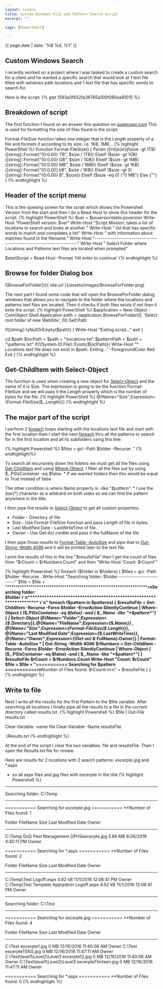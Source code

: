 ```yaml
---
layout: single
title: Custom Windows File and Pattern Search script
excerpt: ""

tags: [PowerShell]

---
```

{{ page.date | date: '%B %d, %Y' }}

## Custom Windows Search

I recently worked on a project where I was tasked to create a custom search for a client and he wanted a specific search that would
look at 1 text file filled with windows path locations and 1 text file that has specific words to search for.

Here is the script:
{% gist 1593a0f632fa36765a100f085ea81015 %}

## Breakdown of script

The first function I found on an answer this question on [superuser.com](http://superuser.com/questions/468782/show-human-readable-file-sizes-in-the-default-powershell-ls-command)
This is used for formatting the size of files found in the script.

Format-FileSize function takes one integer that is the Length property of a file and formats it according to its size. i.e. 1KB, 1MB...
{% highlight PowerShell %}
    Function Format-FileSize() {
        Param ([int]$size)
        If     ($size -gt 1TB) {[string]::Format("{0:0.00} TB", $size / 1TB)}
        ElseIf ($size -gt 1GB) {[string]::Format("{0:0.00} GB", $size / 1GB)}
        ElseIf ($size -gt 1MB) {[string]::Format("{0:0.00} MB", $size / 1MB)}
        ElseIf ($size -gt 1KB) {[string]::Format("{0:0.00} kB", $size / 1KB)}
        ElseIf ($size -gt 0)   {[string]::Format("{0:0.00} B", $size)}
        ElseIf ($size -eq 0)   {"0 MB"}
        Else                   {""}
    }
{% endhighlight %}

## Header of the script menu

This is the opening screen for the script which shows the Powershell Version from the start and then I do a Read-Host to show this header for the script.
{% highlight PowerShell %}
$ver = $psversiontable.psversion
Write-Host "PowerShell version: $ver"
Write-Host "Script Mission: takes a list of locations to search and looks at another "
Write-Host "                list that has specific words to match and compilates a list"
Write-Host "                with information about matches found in the filename."
Write-Host "---------------------------------------------------------------------"
Write-Host " Select Folder where Locations and Patterns text files are located when prompted"

$startScript = Read-Host -Prompt 'Hit enter to continue'
{% endhighlight %}

## Browse for folder Dialog box

![BrowseForFolder]({{ site.url }}/assets/images/BrowseForFolder.png)

The next part I found some code that will open the BrowseForFolder dialog windows that allows you to navigate to the folder 
where the locations and patterns text files are located. Then it checks if both files exists if not then it exits the script.
{% highlight PowerShell %}
$application = New-Object -ComObject Shell.Application
$path = ($application.BrowseForFolder(0, 'Select root folder of new WebSite', 0)).Self.Path

if([string]::IsNullOrEmpty($path))
{
    Write-Host "Exiting script..."
    exit
}

cd $path
$locPath = $path + "\locations.txt"
$patternPath = $path + "\patterns.txt"
if(![System.IO.File]::Exists($locPath)){
    Write-Host "* Locations text file does not exist in $path.  Exiting..." -ForegroundColor Red
    Exit
}
{% endhighlight %}


## Get-ChildItem with Select-Object

The function is used when creating a new object for [Select-Object](http://ss64.com/ps/select-object.html) and the name of it is Size. The expression is going to be the function Format-FileSize and
we will pass it the Length property which is the number of bytes for the file.
{% highlight PowerShell %}
    @{Name="Size";Expression={Format-FileSize($_.Length)}}
{% endhighlight %}

## The major part of the script

I perform 2 [foreach](http://ss64.com/ps/foreach.html) loops starting with the locations text file and start with the first location then I start the next [foreach](http://ss64.com/ps/foreach.html)
thru all the patterns to search for in the first location and all its subfolders using this line:

{% highlight Powershell %}
$files = gci -Path $folder -Recurse *.*"
{% endhighlight%}

To search all recursively down the folders we must get all the files using [Get-ChildItem](http://ss64.com/ps/get-childitem.html) and using [Where-Object](http://ss64.com/ps/where-object.html).
I filter all the files out by using $_.PSIsContainer -eq $false. * If we wanted folders then this would be equal to True instead of false

The other condition is where Name property is -like "*$pattern*". * I use the star(*) character as a wildcard on both sides so we can find the pattern anywhere in the title.

I then pipe the results to [Select-Object](http://ss64.com/ps/select-object.html) to get all custom properties:

* Folder - Directory of file 
* Size - Use Format-FileSize function and pass Length of file in bytes.
* Last Modified Date - LastWriteTime of file.
* Owner - Use Get-Acl cmdlet and pass it the fullName of the file

I then pipe those results to [Format-Table -AutoSize](http://ss64.com/ps/format-table.html) and pipe that to [Out-String -Width 4096](https://poshoholic.com/2010/11/11/powershell-quick-tip-creating-wide-tables-with-powershell/) and it will be printed later to the text file.

I print the results of this in the line "$resultsFile" then I get the count of files from "$rCount = $rNumbers.Count" and then "Write-Host 'Count: $rCount'"

{% highlight Powershell %}
foreach ($folder in $folders) {
    $files = gci -Path $folder -Recurse *.*
    Write-Host "Searching folder: $folder -------------------------"
    $file = $file + "********************************************************************`r`nSearching folder: $folder`r`n********************************************************************`r`n"
    foreach ($pattern in $patterns) {
        $resultsFile  = Get-ChildItem -Recurse -Force $folder -ErrorAction SilentlyContinue | 
            Where-Object { ($_.PSIsContainer -eq $false) -and  ( $_.Name -like "*$pattern*") } |
            Select-Object @{Name="Folder";Expression={$_.Directory}},@{Name="FileName";Expression={$_.Name}} ,
            @{Name="Size";Expression={Format-FileSize($_.Length)}}, @{Name="Last Modified Date";Expression={$_.LastWriteTime}}, 
            @{Name="Owner";Expression={(Get-acl $_.FullName).Owner}} | Format-Table -AutoSize * | Out-String -Width 4096 
        $rNumbers = Get-ChildItem -Recurse -Force $folder -ErrorAction SilentlyContinue | Where-Object { ($_.PSIsContainer -eq $false) -and  ( $_.Name -like "*$pattern*") } 
        $resultsFile
        $rCount = $rNumbers.Count
        Write-Host "Count: $rCount"
        $file = $file  + "=========== Searching for $pattern ===========`r`n**Number of Files found: $rCount`r`n`r`n" + $resultsFile
    }
}
{% endhighlight %}

## Write to file

Next I write all the results for the first Pattern to the $file variable. After searching all locations I finally pipe all the results to a file in the current directory called results.txt.
{% highlight Powershell %}
$file | Out-File results.txt

Clear-Variable -name file
Clear-Variable -Name resultsFile

.\Results.txt
{% endhighlight %}

At the end of the script I clear the two variables: file and resultsFile. Then I open the Results.txt file for review.

Here are results for 2 locations with 2 search patterns: *excerpte*.jpg and *.aspx
- so all aspx files and jpg files with excerpte in the title
{% highlight Powershell %}
********************************************************************
Searching folder: C:\Temp
********************************************************************
=========== Searching for *excerpte*.jpg ===========
**Number of Files found: 1


Folder  FileName                             Size    Last Modified Date   Owner              
------  --------                             ----    ------------------   -----              
C:\Temp DoD Pest Management DPHSexcerpte.jpg 5.86 MB 8/26/2016 4:40:11 PM Owner


=========== Searching for *.aspx ===========
**Number of Files found: 2


Folder                          FileName    Size    Last Modified Date    Owner              
------                          --------    ----    ------------------    -----              
C:\Temp\Test                    Logoff.aspx 4.62 kB 11/1/2016 12:06:41 PM Owner
C:\Temp\Test Template App\admin Logoff.aspx 4.62 kB 11/1/2016 12:06:41 PM Owner


********************************************************************
Searching folder: C:\Test
********************************************************************
=========== Searching for *excerpte*.jpg ===========
**Number of Files found: 4


Folder                       FileName             Size Last Modified Date     Owner              
------                       --------             ---- ------------------     -----              
C:\Test                      excerpte1.jpg        0 MB 12/16/2016 11:40:06 AM Owner
C:\Test                      excerpteTENS.jpg     0 MB 12/16/2016 11:47:11 AM Owner
C:\Test\level1\Level2\Level3 excerpte12.jpg       0 MB 12/16/2016 11:40:06 AM Owner
C:\Test\level1\Level2\Level3 excerpteThirteen.jpg 0 MB 12/16/2016 11:47:11 AM Owner


=========== Searching for *.aspx ===========
**Number of Files found: 0
{% endhighlight %}
